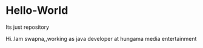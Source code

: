 # Hello-World
Its just repository


Hi..Iam swapna,,working as java developer at hungama media entertainment
